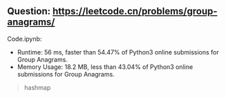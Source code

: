 ## Question: https://leetcode.cn/problems/group-anagrams/

Code.ipynb:
* Runtime: 56 ms, faster than 54.47% of Python3 online submissions for Group Anagrams.
* Memory Usage: 18.2 MB, less than 43.04% of Python3 online submissions for Group Anagrams.
> hashmap

